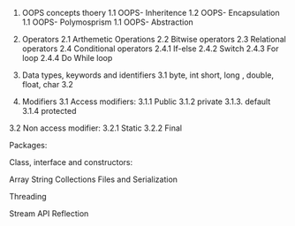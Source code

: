 1. OOPS concepts thoery
1.1 OOPS- Inheritence
1.2 OOPS- Encapsulation
1.1 OOPS- Polymosprism
1.1 OOPS- Abstraction

2. Operators
2.1 Arthemetic Operations
2.2 Bitwise operators
2.3 Relational operators
2.4 Conditional operators
2.4.1 If-else
2.4.2 Switch
2.4.3 For loop
2.4.4 Do While loop

3. Data types, keywords and identifiers
3.1 byte, int short, long , double, float, char
3.2 

3.  Modifiers
3.1 Access modifiers:
3.1.1 Public
3.1.2 private
3.1.3. default
3.1.4 protected

3.2 Non access modifier:
3.2.1 Static
3.2.2 Final

Packages:

Class, interface and constructors:

Array
String
Collections
Files and Serialization

Threading

Stream API
Reflection





